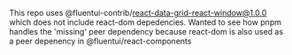 This repo uses @fluentui-contrib/react-data-grid-react-window@1.0.0 which does not include react-dom depedencies. Wanted to see how pnpm handles
the 'missing' peer dependency because react-dom is also used as a peer depenency in @fluentui/react-components